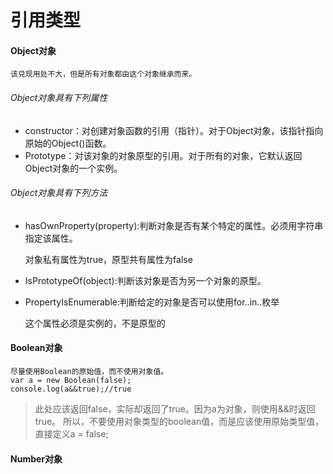 # 引用类型

#### Object对象
    该兑现用处不大，但是所有对象都由这个对象继承而来。
###### Object对象具有下列属性
- constructor：对创建对象函数的引用（指针）。对于Object对象，该指针指向原始的Object()函数。
- Prototype：对该对象的对象原型的引用。对于所有的对象，它默认返回Object对象的一个实例。
###### Object对象具有下列方法
- hasOwnProperty(property):判断对象是否有某个特定的属性。必须用字符串指定该属性。

    对象私有属性为true，原型共有属性为false
- IsPrototypeOf(object):判断该对象是否为另一个对象的原型。
- PropertyIsEnumerable:判断给定的对象是否可以使用for..in..枚举

    这个属性必须是实例的，不是原型的

#### Boolean对象
    尽量使用Boolean的原始值，而不使用对象值。
    var a = new Boolean(false);
    console.log(a&&true);//true
> 此处应该返回false，实际却返回了true。因为a为对象，则使用&&时返回true。
    所以，不要使用对象类型的boolean值，而是应该使用原始类型值，直接定义a = false;

#### Number对象

